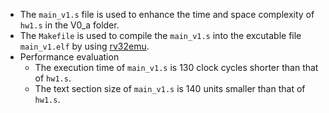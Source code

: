 - The `main_v1.s` file is used to enhance the time and space complexity of `hw1.s` in the V0_a folder.
- The `Makefile` is used to compile the `main_v1.s` into the excutable file `main_v1.elf` by using [rv32emu](https://github.com/sysprog21/rv32emu).
- Performance evaluation
    - The execution time of `main_v1.s` is 130 clock cycles shorter than that of `hw1.s`.
    - The text section size of `main_v1.s` is 140 units smaller than that of `hw1.s`.
